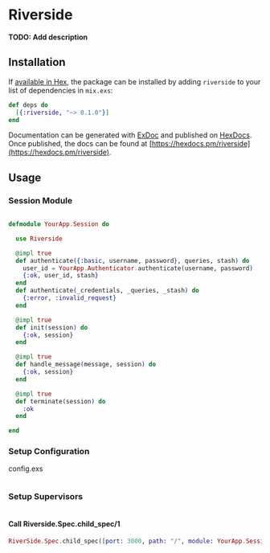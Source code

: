 # Riverside

**TODO: Add description**

## Installation

If [available in Hex](https://hex.pm/docs/publish), the package can be installed
by adding `riverside` to your list of dependencies in `mix.exs`:

```elixir
def deps do
  [{:riverside, "~> 0.1.0"}]
end
```

Documentation can be generated with [ExDoc](https://github.com/elixir-lang/ex_doc)
and published on [HexDocs](https://hexdocs.pm). Once published, the docs can
be found at [https://hexdocs.pm/riverside](https://hexdocs.pm/riverside).

## Usage

### Session Module

```elixir

defmodule YourApp.Session do

  use Riverside

  @impl true
  def authenticate({:basic, username, password}, queries, stash) do
    user_id = YourApp.Authenticator.authenticate(username, password)
    {:ok, user_id, stash}
  end
  def authenticate(_credentials, _queries, _stash) do
    {:error, :invalid_request}
  end

  @impl true
  def init(session) do
    {:ok, session}
  end

  @impl true
  def handle_message(message, session) do
    {:ok, session}
  end

  @impl true
  def terminate(session) do
    :ok
  end

end
```

### Setup Configuration

config.exs

```elixir
```

### Setup Supervisors

```elixir


```

#### Call Riverside.Spec.child_spec/1

```elixir
RiverSide.Spec.child_spec([port: 3000, path: "/", module: YourApp.Session])
```



